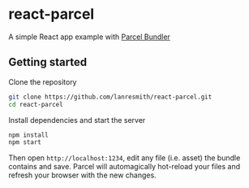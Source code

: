 # react-parcel

A simple React app example with [Parcel Bundler](https://parceljs.org)

## Getting started

Clone the repository

```sh
git clone https://github.com/lanresmith/react-parcel.git
cd react-parcel
```

Install dependencies and start the server

```sh
npm install
npm start
```

Then open `http://localhost:1234`, edit any file (i.e. asset) the bundle
contains and save. Parcel will automagically hot-reload your files and
refresh your browser with the new changes.